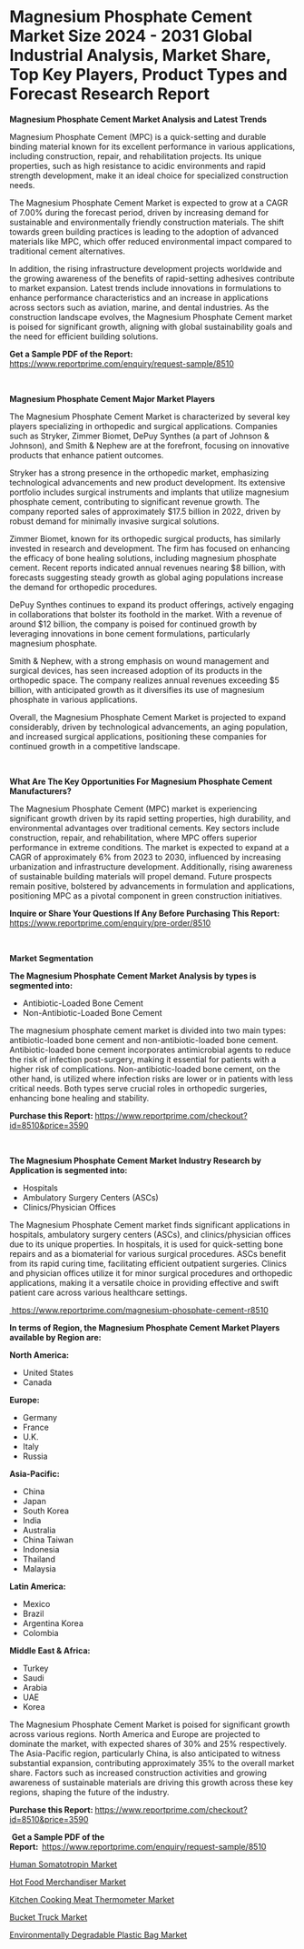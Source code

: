 <p><h1>Magnesium Phosphate Cement Market Size 2024 - 2031 Global Industrial Analysis, Market Share, Top Key Players, Product Types and Forecast Research Report</h1></p><p><strong>Magnesium Phosphate Cement Market Analysis and Latest Trends</strong></p>
<p><p>Magnesium Phosphate Cement (MPC) is a quick-setting and durable binding material known for its excellent performance in various applications, including construction, repair, and rehabilitation projects. Its unique properties, such as high resistance to acidic environments and rapid strength development, make it an ideal choice for specialized construction needs.</p><p>The Magnesium Phosphate Cement Market is expected to grow at a CAGR of 7.00% during the forecast period, driven by increasing demand for sustainable and environmentally friendly construction materials. The shift towards green building practices is leading to the adoption of advanced materials like MPC, which offer reduced environmental impact compared to traditional cement alternatives.</p><p>In addition, the rising infrastructure development projects worldwide and the growing awareness of the benefits of rapid-setting adhesives contribute to market expansion. Latest trends include innovations in formulations to enhance performance characteristics and an increase in applications across sectors such as aviation, marine, and dental industries. As the construction landscape evolves, the Magnesium Phosphate Cement market is poised for significant growth, aligning with global sustainability goals and the need for efficient building solutions.</p></p>
<p><strong>Get a Sample PDF of the Report:&nbsp;</strong> <a href="https://www.reportprime.com/enquiry/request-sample/8510?utm_campaign=1087&utm_medium=2&utm_source=Github&utm_content=ia&utm_term=02122024&utm_id=magnesium-phosphate-cement">https://www.reportprime.com/enquiry/request-sample/8510</a></p>
<p>&nbsp;</p>
<p><strong>Magnesium Phosphate Cement Major Market Players</strong></p>
<p><p>The Magnesium Phosphate Cement Market is characterized by several key players specializing in orthopedic and surgical applications. Companies such as Stryker, Zimmer Biomet, DePuy Synthes (a part of Johnson & Johnson), and Smith & Nephew are at the forefront, focusing on innovative products that enhance patient outcomes.</p><p>Stryker has a strong presence in the orthopedic market, emphasizing technological advancements and new product development. Its extensive portfolio includes surgical instruments and implants that utilize magnesium phosphate cement, contributing to significant revenue growth. The company reported sales of approximately $17.5 billion in 2022, driven by robust demand for minimally invasive surgical solutions.</p><p>Zimmer Biomet, known for its orthopedic surgical products, has similarly invested in research and development. The firm has focused on enhancing the efficacy of bone healing solutions, including magnesium phosphate cement. Recent reports indicated annual revenues nearing $8 billion, with forecasts suggesting steady growth as global aging populations increase the demand for orthopedic procedures.</p><p>DePuy Synthes continues to expand its product offerings, actively engaging in collaborations that bolster its foothold in the market. With a revenue of around $12 billion, the company is poised for continued growth by leveraging innovations in bone cement formulations, particularly magnesium phosphate.</p><p>Smith & Nephew, with a strong emphasis on wound management and surgical devices, has seen increased adoption of its products in the orthopedic space. The company realizes annual revenues exceeding $5 billion, with anticipated growth as it diversifies its use of magnesium phosphate in various applications.</p><p>Overall, the Magnesium Phosphate Cement Market is projected to expand considerably, driven by technological advancements, an aging population, and increased surgical applications, positioning these companies for continued growth in a competitive landscape.</p></p>
<p>&nbsp;</p>
<p><strong>What Are The Key Opportunities For Magnesium Phosphate Cement Manufacturers?</strong></p>
<p><p>The Magnesium Phosphate Cement (MPC) market is experiencing significant growth driven by its rapid setting properties, high durability, and environmental advantages over traditional cements. Key sectors include construction, repair, and rehabilitation, where MPC offers superior performance in extreme conditions. The market is expected to expand at a CAGR of approximately 6% from 2023 to 2030, influenced by increasing urbanization and infrastructure development. Additionally, rising awareness of sustainable building materials will propel demand. Future prospects remain positive, bolstered by advancements in formulation and applications, positioning MPC as a pivotal component in green construction initiatives.</p></p>
<p><strong>Inquire or Share Your Questions If Any Before Purchasing This Report:</strong> <a href="https://www.reportprime.com/enquiry/pre-order/8510?utm_campaign=1087&utm_medium=2&utm_source=Github&utm_content=ia&utm_term=02122024&utm_id=magnesium-phosphate-cement">https://www.reportprime.com/enquiry/pre-order/8510</a></p>
<p>&nbsp;</p>
<p><strong>Market Segmentation</strong></p>
<p><strong>The Magnesium Phosphate Cement Market Analysis by types is segmented into:</strong></p>
<p><ul><li>Antibiotic-Loaded Bone Cement</li><li>Non-Antibiotic-Loaded Bone Cement</li></ul></p>
<p><p>The magnesium phosphate cement market is divided into two main types: antibiotic-loaded bone cement and non-antibiotic-loaded bone cement. Antibiotic-loaded bone cement incorporates antimicrobial agents to reduce the risk of infection post-surgery, making it essential for patients with a higher risk of complications. Non-antibiotic-loaded bone cement, on the other hand, is utilized where infection risks are lower or in patients with less critical needs. Both types serve crucial roles in orthopedic surgeries, enhancing bone healing and stability.</p></p>
<p><strong>Purchase this Report:&nbsp;</strong><a href="https://www.reportprime.com/checkout?id=8510&price=3590&utm_campaign=1087&utm_medium=2&utm_source=Github&utm_content=ia&utm_term=02122024&utm_id=magnesium-phosphate-cement">https://www.reportprime.com/checkout?id=8510&price=3590</a></p>
<p>&nbsp;</p>
<p><strong>The Magnesium Phosphate Cement Market Industry Research by Application is segmented into:</strong></p>
<p><ul><li>Hospitals</li><li>Ambulatory Surgery Centers (ASCs)</li><li>Clinics/Physician Offices</li></ul></p>
<p><p>The Magnesium Phosphate Cement market finds significant applications in hospitals, ambulatory surgery centers (ASCs), and clinics/physician offices due to its unique properties. In hospitals, it is used for quick-setting bone repairs and as a biomaterial for various surgical procedures. ASCs benefit from its rapid curing time, facilitating efficient outpatient surgeries. Clinics and physician offices utilize it for minor surgical procedures and orthopedic applications, making it a versatile choice in providing effective and swift patient care across various healthcare settings.</p></p>
<p><a href="https://www.reportprime.com/magnesium-phosphate-cement-r8510?utm_campaign=1087&utm_medium=2&utm_source=Github&utm_content=ia&utm_term=02122024&utm_id=magnesium-phosphate-cement">&nbsp;https://www.reportprime.com/magnesium-phosphate-cement-r8510</a></p>
<p><strong>In terms of Region, the Magnesium Phosphate Cement Market Players available by Region are:</strong></p>
<p>
    <p> <strong> North America: </strong>
        <ul>
            <li>United States</li>
            <li>Canada</li>
        </ul>
        </p> 
    <p> <strong> Europe: </strong>
        <ul>
            <li>Germany</li>
            <li>France</li>
            <li>U.K.</li>
            <li>Italy</li>
            <li>Russia</li>
        </ul>
        </p> 
    <p> <strong> Asia-Pacific: </strong>
        <ul>
            <li>China</li>
            <li>Japan</li>
            <li>South Korea</li>
            <li>India</li>
            <li>Australia</li>
            <li>China Taiwan</li>
            <li>Indonesia</li>
            <li>Thailand</li>
            <li>Malaysia</li>
        </ul>
        </p> 
    <p> <strong> Latin America: </strong>
        <ul>
            <li>Mexico</li>
            <li>Brazil</li>
            <li>Argentina Korea</li>
            <li>Colombia</li>
        </ul>
        </p> 
    <p> <strong> Middle East & Africa: </strong>
        <ul>
            <li>Turkey</li>
            <li>Saudi</li>
            <li>Arabia</li>
            <li>UAE</li>
            <li>Korea</li>
        </ul>
    </p>
    </p>
<p><p>The Magnesium Phosphate Cement Market is poised for significant growth across various regions. North America and Europe are projected to dominate the market, with expected shares of 30% and 25% respectively. The Asia-Pacific region, particularly China, is also anticipated to witness substantial expansion, contributing approximately 35% to the overall market share. Factors such as increased construction activities and growing awareness of sustainable materials are driving this growth across these key regions, shaping the future of the industry.</p></p>
<p><strong>Purchase this Report: </strong><a href="https://www.reportprime.com/checkout?id=8510&price=3590&utm_campaign=1087&utm_medium=2&utm_source=Github&utm_content=ia&utm_term=02122024&utm_id=magnesium-phosphate-cement">https://www.reportprime.com/checkout?id=8510&price=3590</a></p>
<p>&nbsp;<strong>Get a Sample PDF of the Report:&nbsp;&nbsp;</strong><a href="https://www.reportprime.com/enquiry/request-sample/8510?utm_campaign=1087&utm_medium=2&utm_source=Github&utm_content=ia&utm_term=02122024&utm_id=magnesium-phosphate-cement">https://www.reportprime.com/enquiry/request-sample/8510</a></p>
<p><strong></strong></p>
<p><p><a href="https://www.linkedin.com/pulse/trends-global-human-somatotropin-market-forecast-analysis-kuthe?utm_campaign=1087&utm_medium=2&utm_source=Github&utm_content=ia&utm_term=02122024&utm_id=magnesium-phosphate-cement">Human Somatotropin Market</a></p><p><a href="https://github.com/manesros8/Market-Research-Report-List-1/blob/main/hot-food-merchandiser-market.md?utm_campaign=1087&utm_medium=2&utm_source=Github&utm_content=ia&utm_term=02122024&utm_id=magnesium-phosphate-cement">Hot Food Merchandiser Market</a></p><p><a href="https://issuu.com/reportprime-2/docs/kitchen-cooking-meat-thermometer-market-size-2030.?utm_campaign=1087&utm_medium=2&utm_source=Github&utm_content=ia&utm_term=02122024&utm_id=magnesium-phosphate-cement">Kitchen Cooking Meat Thermometer Market</a></p><p><a href="https://www.linkedin.com/pulse/strategic-market-outlook-bucket-truck-key-drivers-growth-1jlgf?utm_campaign=1087&utm_medium=2&utm_source=Github&utm_content=ia&utm_term=02122024&utm_id=magnesium-phosphate-cement">Bucket Truck Market</a></p><p><a href="https://issuu.com/reportprime-2/docs/environmentally-degradable-plastic-bag-market-size?utm_campaign=1087&utm_medium=2&utm_source=Github&utm_content=ia&utm_term=02122024&utm_id=magnesium-phosphate-cement">Environmentally Degradable Plastic Bag Market</a></p></p>
